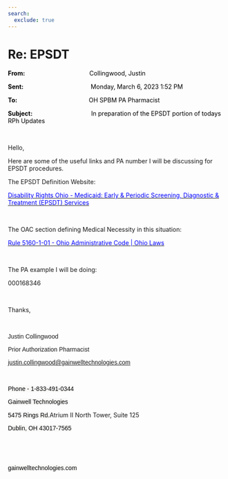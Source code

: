 ```yaml
---
search:
  exclude: true
---
```


# Re: EPSDT

<div class="WordSection1">

**<span style="color:black">From:<span style="mso-tab-count:1">                                            
</span></span>**<span style="color:black">Collingwood, Justin</span>

**<span style="color:black">Sent:<span style="mso-tab-count:1">                                              
</span></span>**<span style="color:black">Monday, March 6, 2023 1:52
PM</span>

**<span style="color:black">To:<span style="mso-tab-count:1">                                                 
</span></span>**<span style="color:black">OH SPBM PA Pharmacist</span>

**<span style="color:black">Subject:<span style="mso-tab-count:1">                                        
</span></span>**<span style="color:black">In preparation of the EPSDT
portion of todays RPh Updates</span>

 

Hello,

Here are some of the useful links and PA number I will be discussing for
EPSDT procedures.

The EPSDT Definition Website:

[<span style="color:blue">Disability Rights Ohio - Medicaid: Early &
Periodic Screening, Diagnostic & Treatment (EPSDT)
Services</span>](https://nam10.safelinks.protection.outlook.com/?url=https%3A%2F%2Fwww.disabilityrightsohio.org%2Fmedicaid-epsdt&data=05%7C01%7Cchristopher.nguyen%40gainwelltechnologies.com%7C34cc2753242e4351635908db1e7c4bce%7Cc663f89cef9b418fbd3d41e46c0ce068%7C0%7C0%7C638137291415121988%7CUnknown%7CTWFpbGZsb3d8eyJWIjoiMC4wLjAwMDAiLCJQIjoiV2luMzIiLCJBTiI6Ik1haWwiLCJXVCI6Mn0%3D%7C3000%7C%7C%7C&sdata=IyA1l%2Fu%2Bkn%2B4vpwUqj4VKdb3ZpIlgL5gduDGpSChCo4%3D&reserved=0)

 

The OAC section defining Medical Necessity in this situation:

[<span style="color:blue">Rule 5160-1-01 - Ohio Administrative Code |
Ohio
Laws</span>](https://nam10.safelinks.protection.outlook.com/?url=https%3A%2F%2Fcodes.ohio.gov%2Fohio-administrative-code%2Frule-5160-1-01&data=05%7C01%7Cchristopher.nguyen%40gainwelltechnologies.com%7C34cc2753242e4351635908db1e7c4bce%7Cc663f89cef9b418fbd3d41e46c0ce068%7C0%7C0%7C638137291415121988%7CUnknown%7CTWFpbGZsb3d8eyJWIjoiMC4wLjAwMDAiLCJQIjoiV2luMzIiLCJBTiI6Ik1haWwiLCJXVCI6Mn0%3D%7C3000%7C%7C%7C&sdata=kvmxVwlAiTTfWaPgLfNS1zpuXH%2BBlb%2Fq3RUWZSYz4YE%3D&reserved=0)

 

The PA example I will be doing:

000168346

 

Thanks,

 

<span style="font-family:&quot;Arial&quot;,sans-serif">Justin
Collingwood</span>

<span style="font-family:&quot;Arial&quot;,sans-serif">Prior
Authorization Pharmacist</span>

<span style="font-family:&quot;Arial&quot;,sans-serif"><justin.collingwood@gainwelltechnologies.com></span>

<span style="font-family:&quot;Arial&quot;,sans-serif"></span>

 

<span style="font-family:&quot;Arial&quot;,sans-serif;color:black;
background:#FAF9F8">Phone -
1-833-491-0344</span><span style="font-family:&quot;Arial&quot;,sans-serif;
background:#FAF9F8"></span>

<span style="font-family:&quot;Arial&quot;,sans-serif;color:black;
background:#FAF9F8">Gainwell
Technologies</span><span style="font-family:&quot;Arial&quot;,sans-serif;
background:#FAF9F8"></span>

<span style="font-family:&quot;Arial&quot;,sans-serif;color:black;
background:#FAF9F8">5475 Rings Rd.</span>Atrium II North Tower, Suite
125<span style="font-family:&quot;Arial&quot;,sans-serif;background:#FAF9F8"></span>

<span style="font-family:&quot;Arial&quot;,sans-serif;color:black;
background:#FAF9F8">Dublin, OH
43017-7565</span><span style="font-family:&quot;Arial&quot;,sans-serif;
background:#FAF9F8"></span>

<span style="font-family:&quot;Arial&quot;,sans-serif;background:#FAF9F8"></span>

 

 <span style="font-family:&quot;Arial&quot;,sans-serif;
color:black;background:#FAF9F8"><span class="image"></span></span><span style="font-family:&quot;Arial&quot;,sans-serif;background:#FAF9F8"></span>

<span style="font-family:&quot;Arial&quot;,sans-serif;color:black;
background:#FAF9F8">gainwelltechnologies.com</span><span style="font-family:
&quot;Arial&quot;,sans-serif;background:#FAF9F8"></span>

<span style="font-family:&quot;Arial&quot;,sans-serif;background:#FAF9F8"></span>

 

 

</div>
